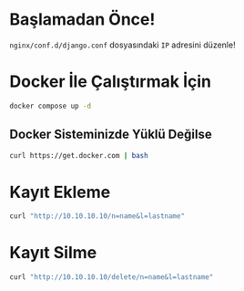 # Başlamadan Önce!
`nginx/conf.d/django.conf` dosyasındaki `IP` adresini düzenle!

# Docker İle Çalıştırmak İçin
```bash
docker compose up -d
```

## Docker Sisteminizde Yüklü Değilse
```bash
curl https://get.docker.com | bash
```

# Kayıt Ekleme

```bash
curl "http://10.10.10.10/n=name&l=lastname"
```

# Kayıt Silme

```bash
curl "http://10.10.10.10/delete/n=name&l=lastname"
```